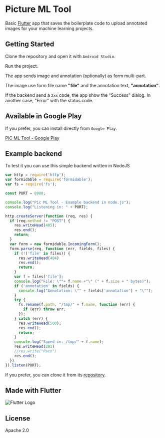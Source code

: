# Picture ML Tool

Basic [Flutter](http://flutter.io) app that saves the boilerplate code to upload annotated images for your machine learning projects.


## Getting Started

Clone the repository and open it with `Android Studio`.

Run the project.

The app sends image and annotation (optionally) as form multi-part.

The image use form file name __"file"__ and the annotation text, __"annotation"__.

If the backend send a `2xx` code, the app show the "Success" dialog.
In another case, "Error" with the status code.

## Available in Google Play

If you prefer, you can install directly from `Google Play`.

[PIC ML Tool - Google Play](https://play.google.com/store/apps/details?id=com.digitalilusion.picmltool)


## Example backend

To test it you can use this simple backend written in NodeJS

```javascript
var http = require('http');
var formidable = require('formidable');
var fs = require('fs');

const PORT = 8080;

console.log("Pic ML Tool - Example backend in node.js");
console.log("Listening in: " + PORT);

http.createServer(function (req, res) {
  if (req.method != "POST") {
    res.writeHead(405);
    res.end();
    return;
  }
  var form = new formidable.IncomingForm();
  form.parse(req, function (err, fields, files) {
    if (!('file' in files)) {
      res.writeHead(404)
      res.end();
      return;
    }
    var f = files['file'];
    console.log("File: \""+ f.name +"\" (" + f.size + " bytes)");
    if ('annotation' in fields) {
      console.log("Annotation: \"" + fields['annotation'] + "\"");
    }
    try {
      fs.rename(f.path, "/tmp/" + f.name, function (err) {
        if (err) throw err;
      });
    } catch (err) {
      res.writeHead(500);
      res.end();
      return;
    }
    console.log("Saved in: /tmp/" + f.name);
    res.writeHead(201)
    //res.write("Paco")
    res.end();
  })
}).listen(PORT);
```

If you prefer, you can clone it from its [repository](https://github.com/digitalilusion/pic-ml-tool-backend).

## Made with Flutter

![Flutter Logo](https://github.com/digitalilusion/pic-ml-tool/resources/flutter-logo.png)


## License

Apache 2.0
